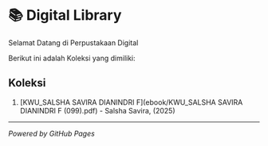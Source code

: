# 📚 Digital Library

Selamat Datang di Perpustakaan Digital

Berikut ini adalah Koleksi yang dimiliki:

## Koleksi 
1. [KWU_SALSHA SAVIRA DIANINDRI F](ebook/KWU_SALSHA SAVIRA DIANINDRI F (099).pdf) - Salsha Savira, (2025)
   
---

*Powered by GitHub Pages*
